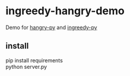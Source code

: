# ingreedy-hangry-demo
Demo for [hangry-py](https://github.com/scttcper/hangry-py) and [ingreedy-py](https://github.com/scttcper/ingreedy-py)


## install
pip install requirements  
python server.py
